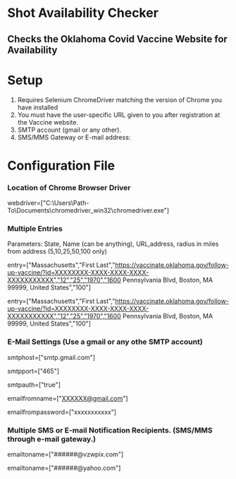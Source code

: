 # Shot Availability Checker
## Checks the Oklahoma Covid Vaccine Website for Availability

# Setup
1) Requires Selenium ChromeDriver matching the version of Chrome you have installed
2) You must have the user-specific URL given to you after registration at the Vaccine website.
3) SMTP account (gmail or any other).
4) SMS/MMS Gateway or E-mail address:

# Configuration File
### Location of Chrome Browser Driver
webdriver=["C:\Users\Path-To\Documents\chromedriver_win32\chromedriver.exe"]

### Multiple Entries
Parameters: State, Name (can be anything), URL,address, radius in miles from address (5,10,25,50,100 only)

entry=["Massachusetts","First Last","https://vaccinate.oklahoma.gov/follow-up-vaccine/?id=XXXXXXXX-XXXX-XXXX-XXXX-XXXXXXXXXXX","12","25","1970","1600 Pennsylvania Blvd, Boston, MA 99999, United States","100"]

entry=["Massachusetts","First Last","https://vaccinate.oklahoma.gov/follow-up-vaccine/?id=XXXXXXXX-XXXX-XXXX-XXXX-XXXXXXXXXXX","12","25","1970","1600 Pennsylvania Blvd, Boston, MA 99999, United States","100"]

### E-Mail Settings (Use a gmail or any othe SMTP account)
smtphost=["smtp.gmail.com"]

smtpport=["465"]

smtpauth=["true"]

emailfromname=["XXXXXX@gmail.com"]

emailfrompassword=["xxxxxxxxxxx"]

### Multiple SMS or E-mail Notification Recipients. (SMS/MMS through e-mail gateway.)
emailtoname=["######@vzwpix.com"]

emailtoname=["######@yahoo.com"]
